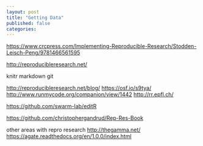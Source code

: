 ```yaml
---
layout: post
title: "Getting Data"
published: false
categories: 
---
```



https://www.crcpress.com/Implementing-Reproducible-Research/Stodden-Leisch-Peng/9781466561595

http://reproducibleresearch.net/

knitr
markdown
git


http://reproducibleresearch.net/blog/
https://osf.io/s9tya/
http://www.runmycode.org/companion/view/1442
http://rr.epfl.ch/


https://github.com/swarm-lab/editR

https://github.com/christophergandrud/Rep-Res-Book


other areas with repro research
http://thegamma.net/
https://agate.readthedocs.org/en/1.0.0/index.html